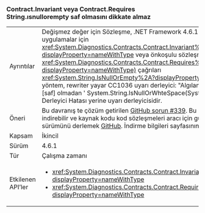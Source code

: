 ### <a name="contractinvariant-or-contractrequirestexception-do-not-consider-stringisnullorempty-to-be-pure"></a>Contract.Invariant veya Contract.Requires<TException> String.ısnullorempty saf olmasını dikkate almaz

|   |   |
|---|---|
|Ayrıntılar|Değişmez değer için Sözleşme, .NET Framework 4.6.1'i hedefleyen uygulamalar için <xref:System.Diagnostics.Contracts.Contract.Invariant%2A?displayProperty=nameWithType> veya önkoşulu sözleşmesi <xref:System.Diagnostics.Contracts.Contract.Requires%2A?displayProperty=nameWithType)> çağrıları <xref:System.String.IsNullOrEmpty%2A?displayProperty=nameWithType> yöntem, rewriter yayar CC1036 uyarı derleyici: &quot;Algılanan yöntemi yöntemi [saf] olmadan ' System.String.IsNullOrWhteSpace(System.String)' çağrısı.&quot; Derleyici Hatası yerine uyarı derleyicisidir.|
|Öneri|Bu davranış te çözüm getirilen [GitHub sorun #339](https://github.com/Microsoft/CodeContracts/issues/339). Bu uyarıyı kaldırmak için indirebilir ve kaynak kodu kod sözleşmeleri aracı için güncelleştirilmiş bir sürümünü derlemek [GitHub](https://github.com/Microsoft/CodeContracts/blob/master/README.md). İndirme bilgileri sayfasının altında bulunur.|
|Kapsam|İkincil|
|Sürüm|4.6.1|
|Tür|Çalışma zamanı|
|Etkilenen API’ler|<ul><li><xref:System.Diagnostics.Contracts.Contract.Invariant(System.Boolean)?displayProperty=nameWithType></li><li><xref:System.Diagnostics.Contracts.Contract.Requires(System.Boolean)?displayProperty=nameWithType></li></ul>|

